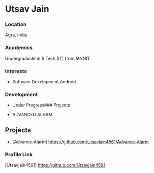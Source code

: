 # Utsav Jain

### Location

Agra, India

### Academics

Undergraduate in B.Tech (IT) from MNNIT

### Interests

- Software Development,Android

### Development

- Under Progress### Projects

- ADVANCED ALARM

## Projects

- [Advance-Alarm] https://github.com/Utsavjain4561/Advance-Alarm

### Profile Link

[Utsavjain4561] https://github.com/Utsavjain4561